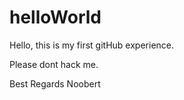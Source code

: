 helloWorld
==========

Hello, this is my first gitHub experience.

Please dont hack me.

Best Regards
Noobert
